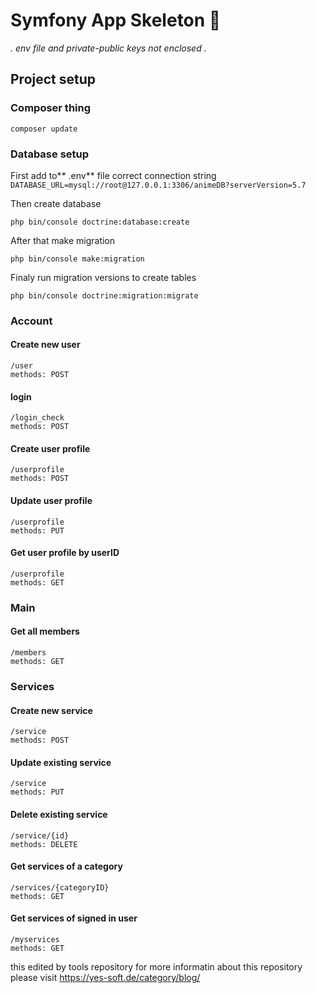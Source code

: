 # Symfony App Skeleton 🚧
*. env file and private-public keys not enclosed .*
## Project setup

### Composer thing
```
composer update
```
### Database setup
First add to** .env** file correct connection string
`DATABASE_URL=mysql://root@127.0.0.1:3306/animeDB?serverVersion=5.7`

Then create database
```
php bin/console doctrine:database:create
```

After that make migration
```
php bin/console make:migration
```

Finaly run migration versions to create tables
```
php bin/console doctrine:migration:migrate
```

### Account
#### Create new user
```
/user
methods: POST
```
#### login
```
/login_check
methods: POST
```
#### Create user profile
```
/userprofile
methods: POST
```
#### Update user profile
```
/userprofile
methods: PUT
```
#### Get user profile by userID
```
/userprofile
methods: GET
```

### Main
#### Get all members
```
/members
methods: GET
```

### Services
#### Create new service
```
/service
methods: POST
```
#### Update existing service
```
/service
methods: PUT
```
#### Delete existing service
```
/service/{id}
methods: DELETE
```
#### Get services of a category
```
/services/{categoryID}
methods: GET
```
#### Get services of signed in user
```
/myservices
methods: GET
```

this edited by tools repository for more informatin about this repository please visit https://yes-soft.de/category/blog/
